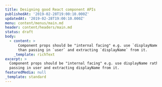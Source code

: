 ```yaml
---
title: Designing good React component APIs
publishedAt: '2019-02-28T19:00:10.000Z'
updatedAt: '2019-02-28T19:00:10.000Z'
menu: content/menus/main.md
header: content/headers/main.md
status: draft
body:
  - content: >
      Component props should be "internal facing" e.g. use `displayName` rather
      than passing in `user` and extracting `displayName` from it.
    _template: richText
excerpt: >
  Component props should be "internal facing" e.g. use displayName rather than
  passing in user and extracting displayName from it.
featuredMedia: null
_template: standard
---
```


